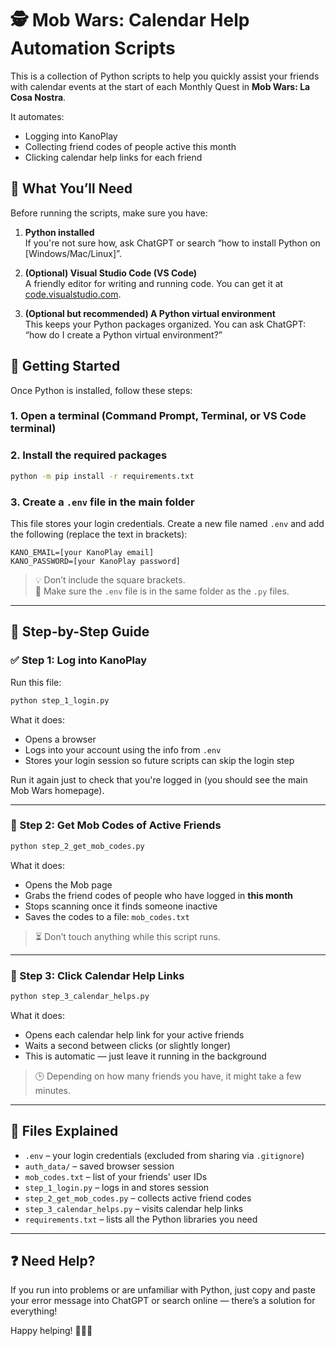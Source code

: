 # 🕵️ Mob Wars: Calendar Help Automation Scripts

This is a collection of Python scripts to help you quickly assist your friends with calendar events at the start of each Monthly Quest in **Mob Wars: La Cosa Nostra**.

It automates:
- Logging into KanoPlay
- Collecting friend codes of people active this month
- Clicking calendar help links for each friend

## 🧰 What You’ll Need

Before running the scripts, make sure you have:

1. **Python installed**  
   If you're not sure how, ask ChatGPT or search “how to install Python on [Windows/Mac/Linux]”.

2. **(Optional) Visual Studio Code (VS Code)**  
   A friendly editor for writing and running code. You can get it at [code.visualstudio.com](https://code.visualstudio.com).

3. **(Optional but recommended) A Python virtual environment**  
   This keeps your Python packages organized. You can ask ChatGPT: “how do I create a Python virtual environment?”

## 🚀 Getting Started

Once Python is installed, follow these steps:

### 1. Open a terminal (Command Prompt, Terminal, or VS Code terminal)

### 2. Install the required packages

```bash
python -m pip install -r requirements.txt
```

### 3. Create a `.env` file in the main folder

This file stores your login credentials. Create a new file named `.env` and add the following (replace the text in brackets):

```
KANO_EMAIL=[your KanoPlay email]
KANO_PASSWORD=[your KanoPlay password]
```

> 💡 Don’t include the square brackets.  
> 📁 Make sure the `.env` file is in the same folder as the `.py` files.

---

## 🧪 Step-by-Step Guide

### ✅ Step 1: Log into KanoPlay

Run this file:

```bash
python step_1_login.py
```

What it does:
- Opens a browser
- Logs into your account using the info from `.env`
- Stores your login session so future scripts can skip the login step

Run it again just to check that you're logged in (you should see the main Mob Wars homepage).

---

### 👥 Step 2: Get Mob Codes of Active Friends

```bash
python step_2_get_mob_codes.py
```

What it does:
- Opens the Mob page
- Grabs the friend codes of people who have logged in **this month**
- Stops scanning once it finds someone inactive
- Saves the codes to a file: `mob_codes.txt`

> ⏳ Don’t touch anything while this script runs.

---

### 📅 Step 3: Click Calendar Help Links

```bash
python step_3_calendar_helps.py
```

What it does:
- Opens each calendar help link for your active friends
- Waits a second between clicks (or slightly longer)
- This is automatic — just leave it running in the background

> 🕒 Depending on how many friends you have, it might take a few minutes.

---

## 🧹 Files Explained

- `.env` – your login credentials (excluded from sharing via `.gitignore`)
- `auth_data/` – saved browser session
- `mob_codes.txt` – list of your friends' user IDs
- `step_1_login.py` – logs in and stores session
- `step_2_get_mob_codes.py` – collects active friend codes
- `step_3_calendar_helps.py` – visits calendar help links
- `requirements.txt` – lists all the Python libraries you need

---

## ❓ Need Help?

If you run into problems or are unfamiliar with Python, just copy and paste your error message into ChatGPT or search online — there’s a solution for everything!

Happy helping! 🕵️‍♀️💼
